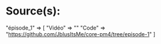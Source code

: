 # Source(s):

"épisode_1" => [
  "Vidéo" => ""
  "Code" => "https://github.com/JblusItsMe/core-pm4/tree/episode-1"
]
